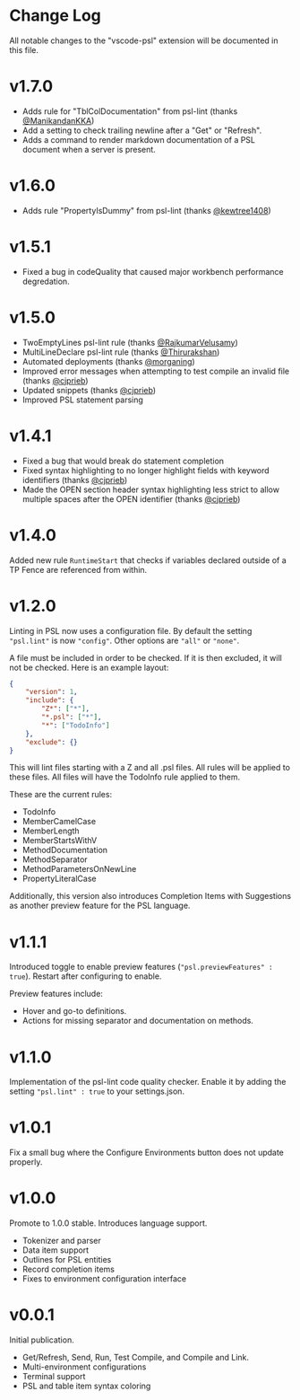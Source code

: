 # Change Log
All notable changes to the "vscode-psl" extension will be documented in this file.

# v1.7.0

* Adds rule for "TblColDocumentation" from psl-lint (thanks [@ManikandanKKA](https://github.com/ManikandanKKA))
* Add a setting to check trailing newline after a "Get" or "Refresh".
* Adds a command to render markdown documentation of a PSL document when a server is present.

# v1.6.0

* Adds rule "PropertyIsDummy" from psl-lint (thanks [@kewtree1408](https://github.com/kewtree1408))

# v1.5.1

* Fixed a bug in codeQuality that caused major workbench performance degredation.

# v1.5.0

* TwoEmptyLines psl-lint rule (thanks [@RajkumarVelusamy](https://github.com/RajkumarVelusamy))
* MultiLineDeclare psl-lint rule (thanks [@Thirurakshan](https://github.com/Thirurakshan))
* Automated deployments (thanks [@morganing](https://github.com/morganing))
* Improved error messages when attempting to test compile an invalid file (thanks [@cjprieb](https://github.com/cjprieb))
* Updated snippets (thanks [@cjprieb](https://github.com/cjprieb))
* Improved PSL statement parsing

# v1.4.1

* Fixed a bug that would break do statement completion
* Fixed syntax highlighting to no longer highlight fields with keyword identifiers (thanks [@cjprieb](https://github.com/cjprieb))
* Made the OPEN section header syntax highlighting less strict to allow multiple spaces after the OPEN  identifier (thanks [@cjprieb](https://github.com/cjprieb))

# v1.4.0

Added new rule `RuntimeStart` that checks if variables declared outside of a TP Fence are referenced from within.

# v1.2.0

Linting in PSL now uses a configuration file. By default the setting `"psl.lint"` is now `"config"`. Other options are `"all"` or `"none"`.

A file must be included in order to be checked. If it is then excluded, it will not be checked. Here is an example layout:

```json
{
	"version": 1,
	"include": {
		"Z*": ["*"],
		"*.psl": ["*"],
		"*": ["TodoInfo"]
	},
	"exclude": {}
}
```

This will lint files starting with a Z and all .psl files. All rules will be applied to these files. All files will have the TodoInfo rule applied to them.

These are the current rules:
- TodoInfo
- MemberCamelCase
- MemberLength
- MemberStartsWithV
- MethodDocumentation
- MethodSeparator
- MethodParametersOnNewLine
- PropertyLiteralCase

Additionally, this version also introduces Completion Items with Suggestions as another preview feature for the PSL language.

# v1.1.1

Introduced toggle to enable preview features (`"psl.previewFeatures" : true`). Restart after configuring to enable.

Preview features include:
- Hover and go-to definitions.
- Actions for missing separator and documentation on methods.

# v1.1.0
Implementation of the psl-lint code quality checker. Enable it by adding the setting `"psl.lint" : true` to your settings.json.

# v1.0.1
Fix a small bug where the Configure Environments button does not update properly.

# v1.0.0
Promote to 1.0.0 stable. Introduces language support.

- Tokenizer and parser
- Data item support
- Outlines for PSL entities
- Record completion items
- Fixes to environment configuration interface

# v0.0.1
Initial publication.

- Get/Refresh, Send, Run, Test Compile, and Compile and Link.
- Multi-environment configurations
- Terminal support
- PSL and table item syntax coloring
